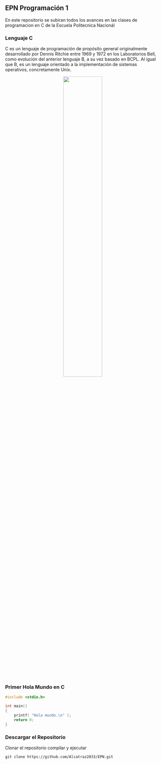 ## EPN Programación 1
En este repositorio se subiran todos los avances en las clases de programacion en C de la Escuela Politecnica Nacionál
### Lenguaje C
C es un lenguaje de programación de propósito general originalmente desarrollado por Dennis Ritchie entre 1969 y 1972 en los Laboratorios Bell, ​ como evolución del anterior lenguaje B, a su vez basado en BCPL. Al igual que B, es un lenguaje orientado a la implementación de sistemas operativos, concretamente Unix.

<p align="center">
	<img src="https://1.bp.blogspot.com/-UOu5GaPTI-Y/XApkqZKZhfI/AAAAAAAAA2c/yWFr8sn9ubU4UcvfdN4z7GC51536oYKKwCLcBGAs/s1600/videotogif_2018.12.07_16.56.36.gif" width="50%" height="50%">
</p>

### Primer Hola Mundo en C
```C
#include <stdio.h>

int main()
{
    printf( "Hola mundo.\n" );
    return 0;
}
```

### Descargar el Repositorio
Clonar el repositorio compilar y ejecutar
```markdown
git clone https://github.com/Alcatraz2033/EPN.git
```
